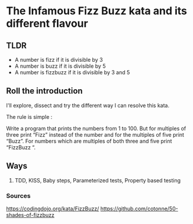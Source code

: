 # The Infamous Fizz Buzz kata and its different flavour

## TLDR
 * A number is fizz if it is divisible by 3 
 * A number is buzz if it is divisible by 5
 * A number is fizzbuzz if it is divisible by 3 and 5

## Roll the introduction
I'll explore, dissect and try the different way I can resolve this kata.

The rule is simple : 

Write a program that prints the numbers from 1 to 100. But for multiples of three print “Fizz” instead of the number and for the multiples of five print “Buzz”. For numbers which are multiples of both three and five print “FizzBuzz “.

## Ways
1. TDD, KISS, Baby steps, Parameterized tests, Property based testing

### Sources
https://codingdojo.org/kata/FizzBuzz/ 
https://github.com/cotonne/50-shades-of-fizzbuzz
